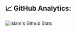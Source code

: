 <!-- GitHub Analytics. -->
<h2 align="left">📈 GitHub Analytics:</h2>

<!-- Contributions Stats. -->
<img alt="Islam's Github Stats" src="https://github-readme-stats.vercel.app/api?username=devi5lam&theme=shades-of-purple&hide_border=true&include_all_commits=true&count_private=true"/>
